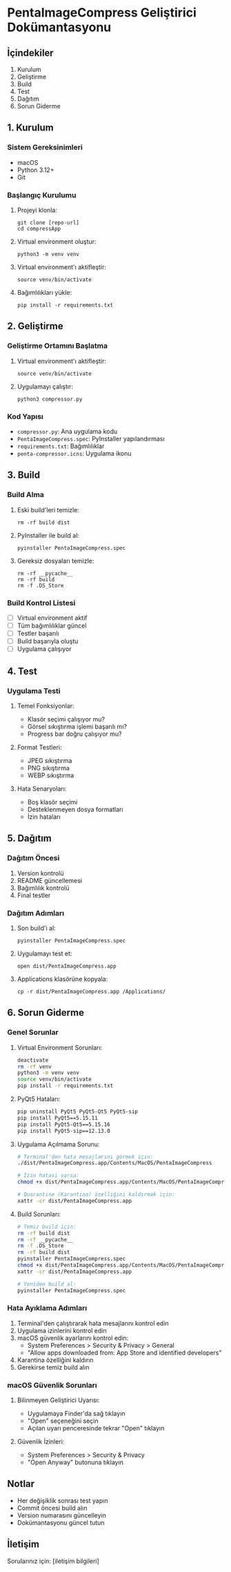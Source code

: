 # PentaImageCompress Geliştirici Dokümantasyonu

## İçindekiler

1. Kurulum
2. Geliştirme
3. Build
4. Test
5. Dağıtım
6. Sorun Giderme

## 1. Kurulum

### Sistem Gereksinimleri

- macOS
- Python 3.12+
- Git

### Başlangıç Kurulumu

1. Projeyi klonla:
   ```
   git clone [repo-url]
   cd compressApp
   ```
2. Virtual environment oluştur:
   ```
   python3 -m venv venv
   ```
3. Virtual environment'ı aktifleştir:
   ```
   source venv/bin/activate
   ```
4. Bağımlılıkları yükle:
   ```
   pip install -r requirements.txt
   ```

## 2. Geliştirme

### Geliştirme Ortamını Başlatma

1. Virtual environment'ı aktifleştir:
   ```
   source venv/bin/activate
   ```

2. Uygulamayı çalıştır:
   ```
   python3 compressor.py
   ```

### Kod Yapısı

- `compressor.py`: Ana uygulama kodu
- `PentaImageCompress.spec`: PyInstaller yapılandırması
- `requirements.txt`: Bağımlılıklar
- `penta-compressor.icns`: Uygulama ikonu

## 3. Build

### Build Alma

1. Eski build'leri temizle:
   ```
   rm -rf build dist
   ```
2. PyInstaller ile build al:
   ```
   pyinstaller PentaImageCompress.spec
   ```
3. Gereksiz dosyaları temizle:
   ```
   rm -rf __pycache__
   rm -rf build
   rm -f .DS_Store
   ```

### Build Kontrol Listesi

- [ ] Virtual environment aktif
- [ ] Tüm bağımlılıklar güncel
- [ ] Testler başarılı
- [ ] Build başarıyla oluştu
- [ ] Uygulama çalışıyor

## 4. Test

### Uygulama Testi

1. Temel Fonksiyonlar:
   - Klasör seçimi çalışıyor mu?
   - Görsel sıkıştırma işlemi başarılı mı?
   - Progress bar doğru çalışıyor mu?

2. Format Testleri:
   - JPEG sıkıştırma
   - PNG sıkıştırma
   - WEBP sıkıştırma

3. Hata Senaryoları:
   - Boş klasör seçimi
   - Desteklenmeyen dosya formatları
   - İzin hataları

## 5. Dağıtım

### Dağıtım Öncesi

1. Version kontrolü
2. README güncellemesi
3. Bağımlılık kontrolü
4. Final testler

### Dağıtım Adımları

1. Son build'i al:
   ```
   pyinstaller PentaImageCompress.spec
   ```
2. Uygulamayı test et:
   ```
   open dist/PentaImageCompress.app
   ```
3. Applications klasörüne kopyala:
   ```
   cp -r dist/PentaImageCompress.app /Applications/
   ```

## 6. Sorun Giderme

### Genel Sorunlar

1. Virtual Environment Sorunları:
   ```bash
   deactivate
   rm -rf venv
   python3 -m venv venv
   source venv/bin/activate
   pip install -r requirements.txt
   ```

2. PyQt5 Hataları:
   ```bash
   pip uninstall PyQt5 PyQt5-Qt5 PyQt5-sip
   pip install PyQt5==5.15.11
   pip install PyQt5-Qt5==5.15.16
   pip install PyQt5-sip==12.13.0
   ```

3. Uygulama Açılmama Sorunu:
   ```bash
   # Terminal'den hata mesajlarını görmek için:
   ./dist/PentaImageCompress.app/Contents/MacOS/PentaImageCompress
   
   # İzin hatası varsa:
   chmod +x dist/PentaImageCompress.app/Contents/MacOS/PentaImageCompress
   
   # Quarantine (Karantina) özelliğini kaldırmak için:
   xattr -cr dist/PentaImageCompress.app
   ```

4. Build Sorunları:
   ```bash
   # Temiz build için:
   rm -rf build dist
   rm -rf __pycache__
   rm -f .DS_Store
   rm -rf build dist
   pyinstaller PentaImageCompress.spec
   chmod +x dist/PentaImageCompress.app/Contents/MacOS/PentaImageCompress
   xattr -cr dist/PentaImageCompress.app
   
   # Yeniden build al:
   pyinstaller PentaImageCompress.spec
   ```

### Hata Ayıklama Adımları

1. Terminal'den çalıştırarak hata mesajlarını kontrol edin
2. Uygulama izinlerini kontrol edin
3. macOS güvenlik ayarlarını kontrol edin:
   - System Preferences > Security & Privacy > General
   - "Allow apps downloaded from: App Store and identified developers"
4. Karantina özelliğini kaldırın
5. Gerekirse temiz build alın

### macOS Güvenlik Sorunları

1. Bilinmeyen Geliştirici Uyarısı:
   - Uygulamaya Finder'da sağ tıklayın
   - "Open" seçeneğini seçin
   - Açılan uyarı penceresinde tekrar "Open" tıklayın

2. Güvenlik İzinleri:
   - System Preferences > Security & Privacy
   - "Open Anyway" butonuna tıklayın

## Notlar

- Her değişiklik sonrası test yapın
- Commit öncesi build alın
- Version numarasını güncelleyin
- Dokümantasyonu güncel tutun

## İletişim

Sorularınız için: [iletişim bilgileri]

